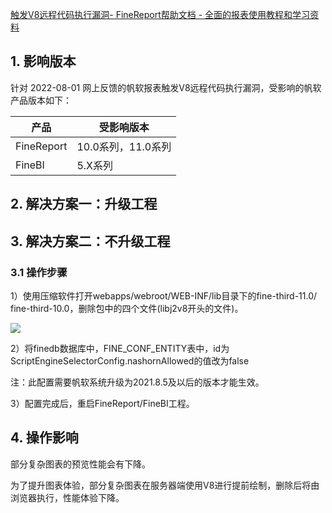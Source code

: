 [触发V8远程代码执行漏洞- FineReport帮助文档 - 全面的报表使用教程和学习资料](https://help.fanruan.com/finereport/doc-view-4837.html) 

1\. 影响版本
--------

针对 2022-08-01 网上反馈的帆软报表触发V8远程代码执行漏洞，受影响的帆软产品版本如下：

| 产品 | 受影响版本 |
| --- | --- |
| FineReport | 10.0系列，11.0系列 |
| FineBI | 5.X系列 |

2\. 解决方案一：升级工程
--------------

3\. 解决方案二：不升级工程
---------------

### 3.1 操作步骤

1）使用压缩软件打开webapps/webroot/WEB-INF/lib目录下的fine-third-11.0/ fine-third-10.0，删除包中的四个文件(libj2v8开头的文件)。

![](https://clipper-1322362908.cos.ap-shanghai.myqcloud.com/images/20231122/2a7a6c28-bb3c-445b-b64c-581d8f73744b.png)

2）将finedb数据库中，FINE\_CONF\_ENTITY表中，id为ScriptEngineSelectorConfig.nashornAllowed的值改为false

注：此配置需要帆软系统升级为2021.8.5及以后的版本才能生效。

3）配置完成后，重启FineReport/FineBI工程。

4\. 操作影响
--------

部分复杂图表的预览性能会有下降。

为了提升图表体验，部分复杂图表在服务器端使用V8进行提前绘制，删除后将由浏览器执行，性能体验下降。
